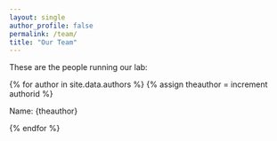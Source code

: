 ```yaml
---
layout: single
author_profile: false
permalink: /team/
title: "Our Team"
---
```


These are the people running our lab:

{% for author in site.data.authors %}
{% assign theauthor = increment authorid %}
<p>Name: {theauthor} </p>
{% endfor %}


